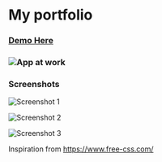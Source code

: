 # My portfolio

### [Demo Here](https://banurekhamohan279.github.io/myportfolio/)

### ![App at work](https://github.com/banurekhaMohan279/myportfolio/blob/master/images/workingModel.gif)


### Screenshots

![Screenshot 1](https://github.com/banurekhaMohan279/myportfolio/blob/master/images/screenshot1.png)

![Screenshot 2](https://github.com/banurekhaMohan279/myportfolio/blob/master/images/screenshot2.png)

![Screenshot 3](https://github.com/banurekhaMohan279/myportfolio/blob/master/images/screenshot3.png)

Inspiration from https://www.free-css.com/
